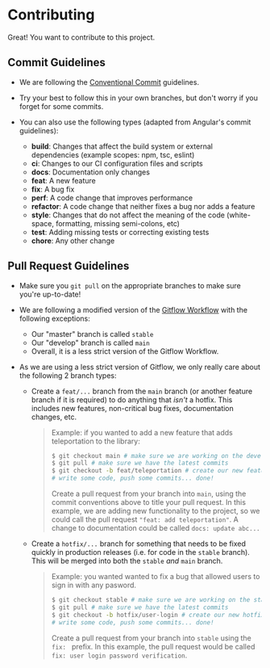 # Contributing

Great! You want to contribute to this project.

## Commit Guidelines

- We are following the [Conventional Commit](https://www.conventionalcommits.org/en/v1.0.0/) guidelines.
- Try your best to follow this in your own branches, but don't worry if you forget for some commits.
- You can also use the following types (adapted from Angular's commit guidelines):

	- **build**: Changes that affect the build system or external dependencies (example scopes: npm, tsc, eslint)
	- **ci**: Changes to our CI configuration files and scripts
	- **docs**: Documentation only changes
	- **feat**: A new feature
	- **fix**: A bug fix
	- **perf**: A code change that improves performance
	- **refactor**: A code change that neither fixes a bug nor adds a feature
	- **style**: Changes that do not affect the meaning of the code (white-space, formatting, missing semi-colons, etc)
	- **test**: Adding missing tests or correcting existing tests
	- **chore**: Any other change

## Pull Request Guidelines

- Make sure you `git pull` on the appropriate branches to make sure you're up-to-date!
- We are following a modified version of the [Gitflow Workflow](https://www.atlassian.com/git/tutorials/comparing-workflows/gitflow-workflow) with the following exceptions:
	- Our "master" branch is called `stable`
	- Our "develop" branch is called `main`
	- Overall, it is a less strict version of the Gitflow Workflow.

- As we are using a less strict version of Gitflow, we only really care about the following 2 branch types:
	- Create a `feat/...` branch from the `main` branch (or another feature branch if it is required) to do anything that _isn't_ a hotfix. This includes new features, non-critical bug fixes, documentation changes, etc.
		> Example: if you wanted to add a new feature that adds teleportation to the library:
		> ```bash
		> $ git checkout main # make sure we are working on the development branch
		> $ git pull # make sure we have the latest commits
		> $ git checkout -b feat/teleportation # create our new feature branch
		> # write some code, push some commits... done!
		> ```
		> Create a pull request from your branch into `main`, using the commit conventions above to title your pull request. In this example, we are adding new functionality to the project, so we could call the pull request `"feat: add teleportation"`. A change to documentation could be called `docs: update abc...`

	- Create a `hotfix/...` branch for something that needs to be fixed quickly in production releases (i.e. for code in the `stable` branch). This will be merged into both the `stable` _and_ `main` branch.
		> Example: you wanted wanted to fix a bug that allowed users to sign in with any pasword.
		> ```bash
		> $ git checkout stable # make sure we are working on the stable branch
		> $ git pull # make sure we have the latest commits
		> $ git checkout -b hotfix/user-login # create our new hotfix branch
		> # write some code, push some commits... done!
		> ```
		> Create a pull request from your branch into `stable` using the `fix: ` prefix. In this example, the pull request would be called `fix: user login password verification`.
